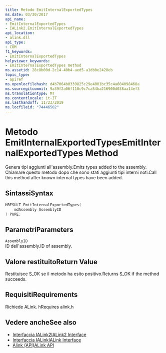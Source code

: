 ```yaml
---
title: Metodo EmitInternalExportedTypes
ms.date: 03/30/2017
api_name:
- EmitInternalExportedTypes
- IALink2.EmitInternalExportedTypes
api_location:
- alink.dll
api_type:
- COM
f1_keywords:
- EmitInternalExportedTypes
helpviewer_keywords:
- EmitInternalExportedTypes method
ms.assetid: 28c8b00d-2c14-40b4-aed5-a1db0e2428eb
topic_type:
- apiref
ms.openlocfilehash: d4b7064b0339825c29e4001bc35c4a604098468a
ms.sourcegitcommit: 9a39f2a06f110c9c7ca54ba216900d038aa14ef3
ms.translationtype: MT
ms.contentlocale: it-IT
ms.lasthandoff: 11/23/2019
ms.locfileid: "74446502"
---
```

# <a name="emitinternalexportedtypes-method"></a><span data-ttu-id="bbc27-102">Metodo EmitInternalExportedTypes</span><span class="sxs-lookup"><span data-stu-id="bbc27-102">EmitInternalExportedTypes Method</span></span>
<span data-ttu-id="bbc27-103">Genera tipi aggiunti all'assembly.</span><span class="sxs-lookup"><span data-stu-id="bbc27-103">Emits types added to the assembly.</span></span> <span data-ttu-id="bbc27-104">Chiamare questo metodo dopo che sono stati aggiunti tipi interni noti.</span><span class="sxs-lookup"><span data-stu-id="bbc27-104">Call this method after known internal types have been added.</span></span>  
  
## <a name="syntax"></a><span data-ttu-id="bbc27-105">Sintassi</span><span class="sxs-lookup"><span data-stu-id="bbc27-105">Syntax</span></span>  
  
```cpp  
HRESULT EmitInternalExportedTypes(  
    mdAssembly AssemblyID  
) PURE;  
```  
  
## <a name="parameters"></a><span data-ttu-id="bbc27-106">Parametri</span><span class="sxs-lookup"><span data-stu-id="bbc27-106">Parameters</span></span>  
 `AssemblyID`  
 <span data-ttu-id="bbc27-107">ID dell'assembly.</span><span class="sxs-lookup"><span data-stu-id="bbc27-107">ID of assembly.</span></span>  
  
## <a name="return-value"></a><span data-ttu-id="bbc27-108">Valore restituito</span><span class="sxs-lookup"><span data-stu-id="bbc27-108">Return Value</span></span>  
 <span data-ttu-id="bbc27-109">Restituisce S_OK se il metodo ha esito positivo.</span><span class="sxs-lookup"><span data-stu-id="bbc27-109">Returns S_OK if the method succeeds.</span></span>  
  
## <a name="requirements"></a><span data-ttu-id="bbc27-110">Requisiti</span><span class="sxs-lookup"><span data-stu-id="bbc27-110">Requirements</span></span>  
 <span data-ttu-id="bbc27-111">Richiede ALink. h</span><span class="sxs-lookup"><span data-stu-id="bbc27-111">Requires alink.h</span></span>  
  
## <a name="see-also"></a><span data-ttu-id="bbc27-112">Vedere anche</span><span class="sxs-lookup"><span data-stu-id="bbc27-112">See also</span></span>

- [<span data-ttu-id="bbc27-113">Interfaccia IALink2</span><span class="sxs-lookup"><span data-stu-id="bbc27-113">IALink2 Interface</span></span>](ialink2-interface.md)
- [<span data-ttu-id="bbc27-114">Interfaccia IALink</span><span class="sxs-lookup"><span data-stu-id="bbc27-114">IALink Interface</span></span>](ialink-interface.md)
- [<span data-ttu-id="bbc27-115">Alink (API)</span><span class="sxs-lookup"><span data-stu-id="bbc27-115">ALink API</span></span>](index.md)
